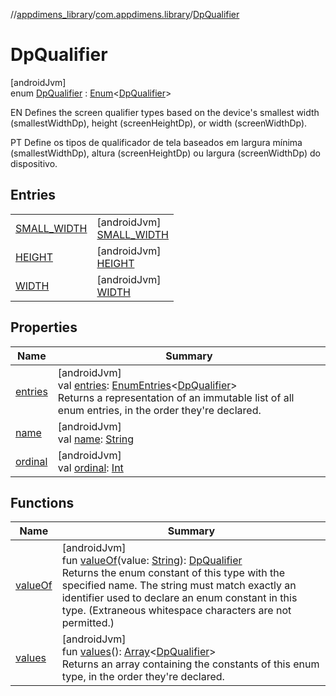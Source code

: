 //[appdimens_library](../../../index.md)/[com.appdimens.library](../index.md)/[DpQualifier](index.md)

# DpQualifier

[androidJvm]\
enum [DpQualifier](index.md) : [Enum](https://kotlinlang.org/api/core/kotlin-stdlib/kotlin/-enum/index.html)&lt;[DpQualifier](index.md)&gt; 

EN Defines the screen qualifier types based on the device's smallest width (smallestWidthDp), height (screenHeightDp), or width (screenWidthDp).

PT Define os tipos de qualificador de tela baseados em largura mínima (smallestWidthDp), altura (screenHeightDp) ou largura (screenWidthDp) do dispositivo.

## Entries

| | |
|---|---|
| [SMALL_WIDTH](-s-m-a-l-l_-w-i-d-t-h/index.md) | [androidJvm]<br>[SMALL_WIDTH](-s-m-a-l-l_-w-i-d-t-h/index.md) |
| [HEIGHT](-h-e-i-g-h-t/index.md) | [androidJvm]<br>[HEIGHT](-h-e-i-g-h-t/index.md) |
| [WIDTH](-w-i-d-t-h/index.md) | [androidJvm]<br>[WIDTH](-w-i-d-t-h/index.md) |

## Properties

| Name | Summary |
|---|---|
| [entries](entries.md) | [androidJvm]<br>val [entries](entries.md): [EnumEntries](https://kotlinlang.org/api/core/kotlin-stdlib/kotlin.enums/-enum-entries/index.html)&lt;[DpQualifier](index.md)&gt;<br>Returns a representation of an immutable list of all enum entries, in the order they're declared. |
| [name](../-unit-type/-p-x/index.md#-372974862%2FProperties%2F373173406) | [androidJvm]<br>val [name](../-unit-type/-p-x/index.md#-372974862%2FProperties%2F373173406): [String](https://kotlinlang.org/api/core/kotlin-stdlib/kotlin/-string/index.html) |
| [ordinal](../-unit-type/-p-x/index.md#-739389684%2FProperties%2F373173406) | [androidJvm]<br>val [ordinal](../-unit-type/-p-x/index.md#-739389684%2FProperties%2F373173406): [Int](https://kotlinlang.org/api/core/kotlin-stdlib/kotlin/-int/index.html) |

## Functions

| Name | Summary |
|---|---|
| [valueOf](value-of.md) | [androidJvm]<br>fun [valueOf](value-of.md)(value: [String](https://kotlinlang.org/api/core/kotlin-stdlib/kotlin/-string/index.html)): [DpQualifier](index.md)<br>Returns the enum constant of this type with the specified name. The string must match exactly an identifier used to declare an enum constant in this type. (Extraneous whitespace characters are not permitted.) |
| [values](values.md) | [androidJvm]<br>fun [values](values.md)(): [Array](https://kotlinlang.org/api/core/kotlin-stdlib/kotlin/-array/index.html)&lt;[DpQualifier](index.md)&gt;<br>Returns an array containing the constants of this enum type, in the order they're declared. |